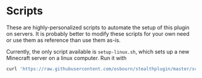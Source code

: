 # Scripts

These are highly-personalized scripts to automate the setup of this plugin on
servers. It is probably better to modify these scripts for your own need or
use them as reference than use them as-is.

Currently, the only script available is `setup-linux.sh`, which sets up a new
Minecraft server on a linux computer. Run it with
```bash
curl 'https://raw.githubusercontent.com/osbourn/stealthplugin/master/scripts/setup-linux.sh' | bash
```
